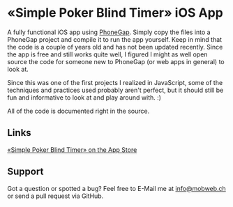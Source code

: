 # «Simple Poker Blind Timer» iOS App

A fully functional iOS app using [PhoneGap](http://www.phonegap.com). Simply copy the files into a PhoneGap project and compile it to run the app yourself. Keep in mind that the code is a couple of years old and has not been updated recently. Since the app is free and still works quite well, I figured I might as well open source the code for someone new to PhoneGap (or web apps in general) to look at.

Since this was one of the first projects I realized in JavaScript, some of the techniques and practices used probably aren't perfect, but it should still be fun and informative to look at and play around with. :)

All of the code is documented right in the source.

## Links

[«Simple Poker Blind Timer» on the App Store](???)

## Support

Got a question or spotted a bug? Feel free to E-Mail me at [info@mobweb.ch](mailto:info@mobweb.ch) or send a pull request via GitHub.
